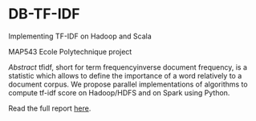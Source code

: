 # DB-TF-IDF
Implementing TF-IDF on Hadoop and Scala

MAP543 Ecole Polytechnique project

_Abstract_ tfidf, short for term frequencyinverse document frequency, is a statistic which allows to define the importance of a word relatively to a document corpus. We propose parallel implementations of algorithms to compute tf-idf score on Hadoop/HDFS and on Spark using Python.

Read the full report <a href='./Report_TF_IDF.pdf'>here</a>. 